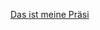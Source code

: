 




[Das ist meine Präsi](https://htmlpreview.github.io/?https://github.com/s151563/Bankdienstleitung/blob/master/KevinN%20-%20ExterneAbh%C3%A4ngigkeiten/Abh%C3%A4ngigkeiten.html#/)
